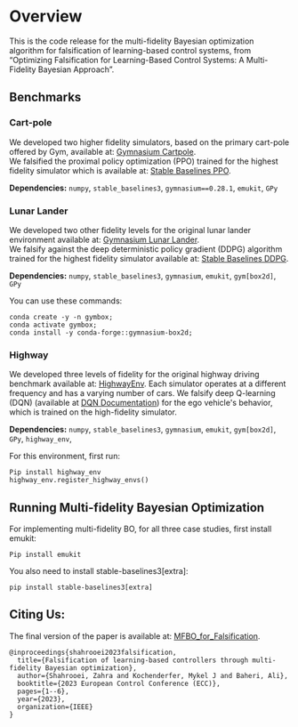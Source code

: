 # Overview

This is the code release for the multi-fidelity Bayesian optimization algorithm for falsification of learning-based control systems, from “Optimizing Falsification for Learning-Based Control Systems: A Multi-Fidelity Bayesian Approach”.

## Benchmarks

### Cart-pole
We developed two higher fidelity simulators, based on the primary cart-pole offered by Gym, available at: [Gymnasium Cartpole](https://github.com/Farama-Foundation/Gymnasium/blob/main/gymnasium/envs/classic_control/cartpole.py).  
We falsified the proximal policy optimization (PPO) trained for the highest fidelity simulator which is available at: [Stable Baselines PPO](https://github.com/DLR-RM/stable-baselines3/blob/master/docs/modules/ppo.rst).

**Dependencies:** `numpy`, `stable_baselines3`, `gymnasium==0.28.1`, `emukit`, `GPy`

### Lunar Lander

We developed two other fidelity levels for the original lunar lander environment available at: [Gymnasium Lunar Lander](https://github.com/Farama-Foundation/Gymnasium/blob/main/gymnasium/envs/box2d/lunar_lander.py).  
We falsify against the deep deterministic policy gradient (DDPG) algorithm trained for the highest fidelity simulator available at: [Stable Baselines DDPG](https://github.com/Stable-Baselines-Team/stable-baselines/blob/master/docs/modules/ddpg.rst).

**Dependencies:** `numpy`, `stable_baselines3`, `gymnasium`, `emukit`, `gym[box2d]`, `GPy`

You can use these commands:
```
conda create -y -n gymbox;
conda activate gymbox;
conda install -y conda-forge::gymnasium-box2d;
```

### Highway

We developed three levels of fidelity for the original highway driving benchmark available at: [HighwayEnv](https://github.com/Farama-Foundation/HighwayEnv). Each simulator operates at a different frequency and has a varying number of cars. We falsify deep Q-learning (DQN) (available at [DQN Documentation](https://github.com/DLR-RM/stable-baselines3/blob/master/docs/modules/dqn.rst)) for the ego vehicle's behavior, which is trained on the high-fidelity simulator.

**Dependencies:** `numpy`, `stable_baselines3`, `gymnasium`, `emukit`, `gym[box2d]`, `GPy`, `highway_env`,

For this environment, first run:
```
Pip install highway_env
highway_env.register_highway_envs()
```
## Running Multi-fidelity Bayesian Optimization
For implementing multi-fidelity BO, for all three case studies, first install emukit:
```
Pip install emukit
```
You also need to install stable-baselines3[extra]:
```
pip install stable-baselines3[extra]
```

## Citing Us:
The final version of the paper is available at: [MFBO_for_Falsification](https://ieeexplore.ieee.org/stamp/stamp.jsp?arnumber=10178417).

```
@inproceedings{shahrooei2023falsification,
  title={Falsification of learning-based controllers through multi-fidelity Bayesian optimization},
  author={Shahrooei, Zahra and Kochenderfer, Mykel J and Baheri, Ali},
  booktitle={2023 European Control Conference (ECC)},
  pages={1--6},
  year={2023},
  organization={IEEE}
}
```
